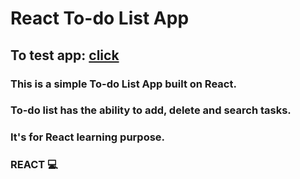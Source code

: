 # React To-do List App

## To test app: [click](https://rejth.github.io/todo-react-app/)

### This is a simple To-do List App built on React. 
### To-do list has the ability to add, delete and search tasks.
### It's for React learning purpose.

### REACT 💻
